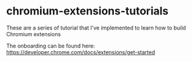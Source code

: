 # chromium-extensions-tutorials
These are a series of tutorial that I've implemented to learn how to build Chromium extensions

The onboarding can be found here: https://developer.chrome.com/docs/extensions/get-started

